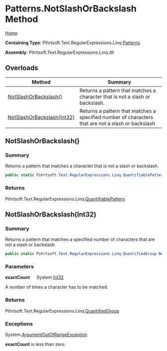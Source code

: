 # Patterns\.NotSlashOrBackslash Method

[Home](../../../../../../README.md)

**Containing Type**: Pihrtsoft\.Text\.RegularExpressions\.Linq\.[Patterns](../README.md)

**Assembly**: Pihrtsoft\.Text\.RegularExpressions\.Linq\.dll

## Overloads

| Method | Summary |
| ------ | ------- |
| [NotSlashOrBackslash()](#Pihrtsoft_Text_RegularExpressions_Linq_Patterns_NotSlashOrBackslash) | Returns a pattern that matches a character that is not a slash or backslash\. |
| [NotSlashOrBackslash(Int32)](#Pihrtsoft_Text_RegularExpressions_Linq_Patterns_NotSlashOrBackslash_System_Int32_) | Returns a pattern that matches a specified number of characters that are not a slash or backslash |

## NotSlashOrBackslash\(\) <a name="Pihrtsoft_Text_RegularExpressions_Linq_Patterns_NotSlashOrBackslash"></a>

### Summary

Returns a pattern that matches a character that is not a slash or backslash\.

```csharp
public static Pihrtsoft.Text.RegularExpressions.Linq.QuantifiablePattern NotSlashOrBackslash()
```

### Returns

Pihrtsoft\.Text\.RegularExpressions\.Linq\.[QuantifiablePattern](../../QuantifiablePattern/README.md)

## NotSlashOrBackslash\(Int32\) <a name="Pihrtsoft_Text_RegularExpressions_Linq_Patterns_NotSlashOrBackslash_System_Int32_"></a>

### Summary

Returns a pattern that matches a specified number of characters that are not a slash or backslash

```csharp
public static Pihrtsoft.Text.RegularExpressions.Linq.QuantifiedGroup NotSlashOrBackslash(int exactCount)
```

### Parameters

**exactCount** &emsp; System\.[Int32](https://docs.microsoft.com/en-us/dotnet/api/system.int32)

A number of times a character has to be matched\.

### Returns

Pihrtsoft\.Text\.RegularExpressions\.Linq\.[QuantifiedGroup](../../QuantifiedGroup/README.md)

### Exceptions

System\.[ArgumentOutOfRangeException](https://docs.microsoft.com/en-us/dotnet/api/system.argumentoutofrangeexception)

**exactCount** is less than zero\.


